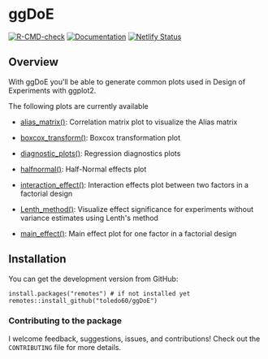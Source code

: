# ggDoE

[![R-CMD-check](https://github.com/toledo60/ggDoE/workflows/R-CMD-check/badge.svg)](https://github.com/toledo60/ggDoE/actions)
[![Documentation](https://img.shields.io/badge/Documentation-ggDoE-blue)](https://ggdoe.netlify.app/)
[![Netlify Status](https://api.netlify.com/api/v1/badges/20d30180-f503-4b63-ba9c-c95bfca3826e/deploy-status)](https://app.netlify.com/sites/ggdoe/deploys)

## Overview

With ggDoE you'll be able to generate common plots used in Design of Experiments with ggplot2.

The following plots are currently available

- [alias_matrix()](https://toledo60.github.io/ggDoE/reference/alias_matrix.html): Correlation matrix plot to visualize the Alias matrix

- [boxcox_transform()](https://toledo60.github.io/ggDoE/reference/boxcox_transform.html): Boxcox transformation plot

- [diagnostic_plots()](https://toledo60.github.io/ggDoE/reference/diagnostic_plots.html): Regression diagnostics plots

- [halfnormal()](https://toledo60.github.io/ggDoE/reference/halfnormal.html): Half-Normal effects plot

- [interaction_effect()](https://toledo60.github.io/ggDoE/reference/interaction_effect.html): Interaction effects plot between two factors in a factorial design

- [Lenth_method()](https://toledo60.github.io/ggDoE/reference/Lenth_method.html): Visualize effect significance for experiments without variance
estimates using Lenth's method

- [main_effect()](https://toledo60.github.io/ggDoE/reference/main_effect.html): Main effect plot for one factor in a factorial design


## Installation

You can get the development version from GitHub:

```{r}
install.packages("remotes") # if not installed yet
remotes::install_github("toledo60/ggDoE")
```

### Contributing to the package
I welcome feedback, suggestions, issues, and contributions!
Check out the `CONTRIBUTING` file for more details.
